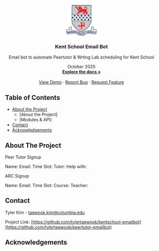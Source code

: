 
<!-- PROJECT LOGO -->
<br />
<p align="center">
  <a href="https://github.com/tylertaewook/kentschool-emailbot">
    <img src="./logo.png" alt="Logo" width="100" height="100">
  </a>

  <h3 align="center">Kent School Email Bot</h3>

  <p align="center">
    Email bot to automate Peertutor & Wrting Lab scheduling for Kent School
  <p align="center">
      October 2020
    <br />
    <a href="https://github.com/tylertaewook/kentschool-emailbot"><strong>Explore the docs »</strong></a>
    <br />
    <br />
    <a href="https://github.com/tylertaewook/kentschool-emailbot">View Demo</a>
    ·
    <a href="https://github.com/tylertaewook/kentschool-emailbot/issues">Report Bug</a>
    ·
    <a href="https://github.com/tylertaewook/kentschool-emailbot/issues">Request Feature</a>
  </p>
</p>



<!-- TABLE OF CONTENTS -->
## Table of Contents

* [About the Project](#about-the-project)
  * [About the Project]
  * [Modules & API]
* [Contact](#contact)
* [Acknowledgements](#acknowledgements)



<!-- ABOUT THE PROJECT -->
## About The Project

Peer Tutor Signup

Name:
Email:
Time Slot:
Tutor:
Help with:



ARC Signup

Name:
Email:
Time Slot:
Course:
Teacher:


<!-- CONTACT -->
## Contact

Tyler Kim - taewook.kim@columbia.edu

Project Link: [https://github.com/tylertaewook/kentschool-emailbot](https://github.com/tylertaewook/peertutor-emailbot)



<!-- ACKNOWLEDGEMENTS -->
## Acknowledgements






<!-- MARKDOWN LINKS & IMAGES -->
<!-- https://www.markdownguide.org/basic-syntax/#reference-style-links -->
[contributors-shield]: https://img.shields.io/github/contributors/tylertaewook/repo.svg?style=flat-square
[contributors-url]: https://github.com/tylertaewook/repo/graphs/contributors
[forks-shield]: https://img.shields.io/github/forks/tylertaewook/repo.svg?style=flat-square
[forks-url]: https://github.com/tylertaewook/repo/network/members
[stars-shield]: https://img.shields.io/github/stars/tylertaewook/repo.svg?style=flat-square
[stars-url]: https://github.com/tylertaewook/repo/stargazers
[issues-shield]: https://img.shields.io/github/issues/tylertaewook/repo.svg?style=flat-square
[issues-url]: https://github.com/tylertaewook/repo/issues
[license-shield]: https://img.shields.io/github/license/tylertaewook/repo.svg?style=flat-square
[license-url]: https://github.com/tylertaewook/repo/blob/master/LICENSE.txt
[linkedin-shield]: https://img.shields.io/badge/-LinkedIn-black.svg?style=flat-square&logo=linkedin&colorB=555
[linkedin-url]: https://linkedin.com/in/tylertaewook
[product-screenshot]: images/screenshot.png
